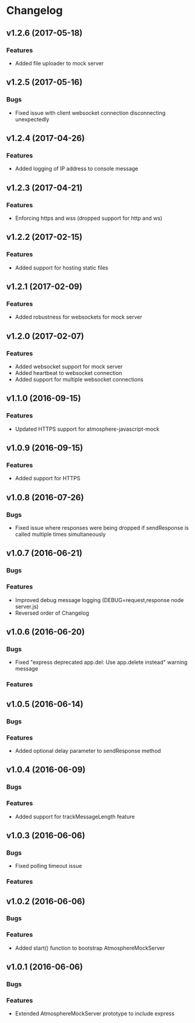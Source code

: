 # Changelog

## v1.2.6 (2017-05-18)
### Features
- Added file uploader to mock server

## v1.2.5 (2017-05-16)
### Bugs
- Fixed issue with client websocket connection disconnecting unexpectedly

## v1.2.4 (2017-04-26)
### Features
- Added logging of IP address to console message

## v1.2.3 (2017-04-21)
### Features
- Enforcing https and wss (dropped support for http and ws)

## v1.2.2 (2017-02-15)
### Features
- Added support for hosting static files

## v1.2.1 (2017-02-09)
### Features
- Added robustness for websockets for mock server

## v1.2.0 (2017-02-07)
### Features
- Added websocket support for mock server
- Added heartbeat to websocket connection
- Added support for multiple websocket connections

## v1.1.0 (2016-09-15)
### Features
- Updated HTTPS support for atmosphere-javascript-mock

## v1.0.9 (2016-09-15)
### Features
- Added support for HTTPS

## v1.0.8 (2016-07-26)
### Bugs
- Fixed issue where responses were being dropped if sendResponse is called multiple times simultaneously

## v1.0.7 (2016-06-21)
### Bugs
### Features
- Improved debug message logging (DEBUG=request,response node server.js)
- Reversed order of Changelog

## v1.0.6 (2016-06-20)
### Bugs
- Fixed "express deprecated app.del: Use app.delete instead" warning message
### Features

## v1.0.5 (2016-06-14)
### Bugs
### Features
- Added optional delay parameter to sendResponse method

## v1.0.4 (2016-06-09)
### Bugs
### Features
- Added support for trackMessageLength feature

## v1.0.3 (2016-06-06)
### Bugs
- Fixed polling timeout issue
### Features

## v1.0.2 (2016-06-06)
### Bugs
### Features
- Added start() function to bootstrap AtmosphereMockServer

## v1.0.1 (2016-06-06)
### Bugs
### Features
- Extended AtmosphereMockServer prototype to include express
